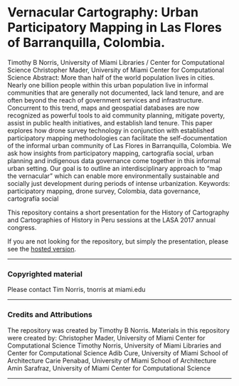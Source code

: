 # Vernacular Cartography: Urban Participatory Mapping in Las Flores of Barranquilla, Colombia.
Timothy B Norris, University of Miami Libraries / Center for Computational Science
Christopher Mader, University of Miami Center for Computational Science
Abstract: More than half of the world population lives in cities. Nearly one billion people within this urban population live in informal communities that are generally not documented, lack land tenure, and are often beyond the reach of government services and infrastructure. Concurrent to this trend, maps and geospatial databases are now recognized as powerful tools to aid community planning, mitigate poverty, assist in public health initiatives, and establish land tenure. This paper explores how drone survey technology in conjunction with established participatory mapping methodologies can facilitate the self-documentation of the informal urban community of Las Flores in Barranquilla, Colombia. We ask how insights from participatory mapping, cartografía social, urban planning and indigenous data governance come together in this informal urban setting. Our goal is to outline an interdisciplinary approach to “map the vernacular” which can enable more environmentally sustainable and socially just development during periods of intense urbanization.
Keywords: participatory mapping, drone survey, Colombia, data governance, cartografía social


This repository contains a short presentation for the History of Cartography and Cartographies of History in Peru sessions at the LASA 2017 annual congress.  

If you are not looking for the repository, but simply the presentation, please see the [hosted version](http://tibbben.github.io/lasa2017/). 

---

### Copyrighted material

Please contact Tim Norris, tnorris at miami.edu

---

### Credits and Attributions

The repository was created by Timothy B Norris.
Materials in this  repository were created by:
Christopher Mader, University of Miami Center for Computational Science
Timothy Norris, University of Miami Libraries and Center for Computational Science
Adib Cure, University of Miami School of Architecture
Carie Penabad, University of Miami School of Architecture
Amin Sarafraz, University of Miami Center for Computational Science

---

